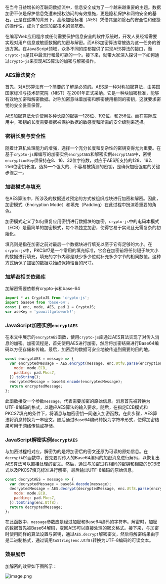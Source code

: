 在当今日益增长的互联网数据流中，信息安全成为了一个越来越重要的主题。数据加密不仅是保护信息免遭未授权访问的有效措施，更是隐私保护和网络安全的基石。正是在这样的背景下，高级加密标准（AES）凭借其坚如磐石的安全性和便捷的操作性，成为了全球加密技术的领航者。

在编写Web应用程序或任何需要保护信息安全的软件系统时，开发人员经常需要实现对用户信息或敏感数据的加密与解密。而AES加密算法常被选为这一任务的首选方案。在JavaScript领域，众多不同的库都提供了实现AES算法的接口，而`crypto-js`是其中最流行和最可靠的一个。接下来，就带大家深入探讨一下如何通过`crypto-js`来实现AES算法的加密与解密操作。

### AES算法简介

首先，对AES算法有一个简要的了解是必须的。AES是一种对称加密算法，由美国国家标准与技术研究院（NIST）在2001年正式采纳。它是一种块加密标准，能够有效地加密和解密数据。对称加密意味着加密和解密使用相同的密钥，这就要求密钥的安全妥善保管。

AES加密算法允许使用多种长度的密钥—128位、192位、和256位。而在实际应用中，密钥的长度需要根据被保护数据的敏感度和所需的安全级别来选择。

### 密钥长度与安全性

随着计算机处理能力的增强，选择一个充分长度和复杂性的密钥变得尤为重要。在基于`crypto-js`库编写的加密实例`encryptAES`和解密实例`decryptAES`中，密钥`encryptionKey`须保持在8、16、32位字符数，对应于AES所支持的128、192、256位密钥长度。选择一个强大的、不容易被猜测的密钥，是确保加密强度的关键步骤之一。

### 加密模式与填充

在AES算法中，所涉及的数据通过预定的方式被组织成块进行加密和解密。因此，加密模式（Encryption Mode）和填充（Padding）在此过程中扮演着重要的角色。

加密模式定义了如何重复应用密钥进行数据块的加密。`crypto-js`中的电码本模式（ECB）是最简单的加密模式，每个块独立加密，使得它易于实现且无需复杂的初始化。

填充则是指在加密之前对最后一个数据块进行填充以至于它有足够的大小。在`crypto-js`中，PKCS#7是一个常用的填充标准，它会在加密前将任何短于块大小的数据进行填充，填充的字节内容是缺少多少位就补充多少字节的相同数值。这种方式确保了加密的数据块始终保持恰当的尺寸。

### 加解密相关依赖库
加解密需要依赖有crypto-js和base-64
```js
import * as CryptoJS from 'crypto-js';
import base64 from 'base-64';
const { enc, mode, AES, pad } = CryptoJS;
var aseKey = 'youwillgotowork!';
```

### JavaScript加密实例`encryptAES`

在本文中展示的`encryptAES`函数，使用`crypto-js`库通过AES算法实现了对传入消息的加密。加密流程是，首先使用AES进行加密，然后将加密结果进行Base64编码以方便存储和传输。最后，加密后的数据可安全地被传送到需要的目的地。

```javascript
const encryptAES = message => {
  var encryptedMessage = AES.encrypt(message, enc.Utf8.parse(encryptionKey), {
    mode: mode.ECB,
    padding: pad.Pkcs7,
  }).toString();
  encryptedMessage = base64.encode(encryptedMessage);
  return encryptedMessage;
};
```

此函数接受一个参数`message`，代表需要加密的原始信息。消息首先被转换为UTF-8编码的格式，以适应AES算法的输入要求。随后，在指定ECB模式和PKCS7填充的条件下，将消息与加密密钥一同送入加密函数。在此步骤，AES算法将消息转换为一串密文，随后通过Base64编码转换为字符串形式，使得加密结果可用于网络传输或存储。

### JavaScript解密实例`decryptAES`

与加密过程相对应，解密为的是将加密后的密文还原为可读的原始信息。在`decryptAES`函数中，首先要对传入的Base64编码的加密消息进行解码，以恢复出AES算法可以直接处理的密文。然后，通过与加密过程相同的密钥和相应的ECB模式以及PKCS7填充标准进行解密，最后输出UTF-8编码的原始信息。

```javascript
const decryptAES = message => {
  var decryptedMessage = base64.decode(message);
  decryptedMessage = AES.decrypt(decryptedMessage, enc.Utf8.parse(encryptionKey), {
    mode: mode.ECB,
    padding: pad.Pkcs7,
  }).toString(enc.Utf8);
  return decryptedMessage;
};
```

在此函数中，`message`参数应是经过加密和Base64编码的字符串。解密时，加密的数据首先被Base64解码，变回AES可以直接处理的密文格式。接下来，与加密时使用同样的算法设置与密钥，通过`AES.decrypt`解密密文，然后将解密结果由于是二进制格式，通过调用`toString(enc.Utf8)`转换为UTF-8编码的可读文本。

### 效果展示
加解密的效果如下图所示：

![image.png](https://p9-juejin.byteimg.com/tos-cn-i-k3u1fbpfcp/08729caacff742e9aee3ded7fa3e7312~tplv-k3u1fbpfcp-jj-mark:0:0:0:0:q75.image#?w=747&h=246&s=16335&e=png&b=ffffff)